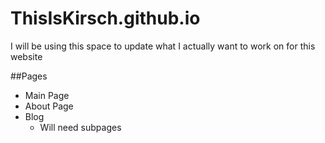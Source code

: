 # ThisIsKirsch.github.io

I will be using this space to update what I actually want to work on for this website

##Pages
* Main Page
* About Page
* Blog
  * Will need subpages
